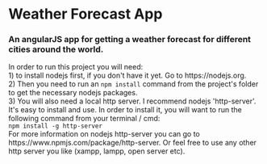 # Weather Forecast App<br>
<h3>An angularJS app for getting a weather forecast for different cities around the world.</h3>
In order to run this project you will need:<br>
1) to install nodejs first, if you don't have it yet. Go to https://nodejs.org.<br>
2) Then you need to run an <code>npm install</code> command from the project's folder to get the necessary nodejs packages.<br>
3) You will also need a local http server. I recommend nodejs 'http-server'. It's easy to install and use. In order to install it, you will want to run the following command from your terminal / cmd:<br>
<code>npm install -g http-server</code><br>
For more information on nodejs http-server you can go to https://www.npmjs.com/package/http-server. Or feel free to use any other http server you like (xampp, lampp, open server etc).

